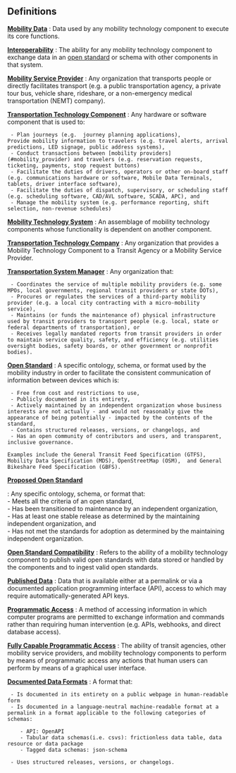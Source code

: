 ## Definitions

<a name="mobility_data"></a>
[**Mobility Data**](#mobility_data)
:   Data used by any mobility technology component to execute its core functions.

<a name="interoperability"></a>
[**Interoperability**](#interoperability)
:   The ability for any mobility technology component to exchange data in an [open standard](#open_standard) or schema with other components in that system.

<a name="mobility_provider"></a>
[**Mobility Service Provider**](#mobility_provider)
:   Any organization that transports people or directly facilitates transport (e.g. a public transportation agency, a private tour bus, vehicle share, rideshare, or a non-emergency medical transportation (NEMT) company).

<a name="transporation_technology_component"></a>
[**Transportation Technology Component**](#transportation_technology_component)
:   Any hardware or software component that is used  to:  

     - Plan journeys (e.g.  journey planning applications),
    Provide mobility information to travelers (e.g. travel alerts, arrival predictions, LED signage, public address systems),  
     - Conduct transactions between [mobility providers](#mobility_provider) and travelers (e.g. reservation requests, ticketing, payments, stop request buttons)   
     - Facilitate the duties of drivers, operators or other on-board staff (e.g. communications hardware or software, Mobile Data Terminals, tablets, driver interface software),  
     - Facilitate the duties of dispatch, supervisory, or scheduling staff (e.g. scheduling software, CAD/AVL software, SCADA, APC), and  
     - Manage the mobility system (e.g. performance reporting, shift selection, non-revenue schedules)

<a name="mobility_technology_system"></a>
[**Mobility Technology System**](#mobility_technology_system)
:   An assemblage of mobility technology components whose functionality is dependent on another component. 

<a name="transportation_technology_company"></a>
[**Transportation Technology Company**](#transportation_technology_company)
:   Any organization that provides a Mobility Technology Component to a Transit Agency or a Mobility Service Provider.

<a name="transportation_system_manager"></a>
[**Transportation System Manager**](#transportation_system_manager)
:   Any organization that:  

     - Coordinates the service of multiple mobility providers (e.g. some MPOs, local governments, regional transit providers or state DOTs),  
     - Procures or regulates the services of a third-party mobility provider (e.g. a local city contracting with a micro-mobility service),  
     - Maintains (or funds the maintenance of) physical infrastructure used by transit providers to transport people (e.g. local, state or federal departments of transportation), or  
     - Receives legally mandated reports from transit providers in order to maintain service quality, safety, and efficiency (e.g. utilities oversight bodies, safety boards, or other government or nonprofit bodies).

<a name="open_standard"></a>
[**Open Standard**](#open_standard)
:   A specific ontology, schema, or format used by the mobility industry in order to facilitate the consistent communication of information between devices which is:  

     - Free from cost and restrictions to use,  
     - Publicly documented in its entirety,  
     - Actively maintained by an independent organization whose business interests are not actually - and would not reasonably give the appearance of being potentially - impacted by the contents of the standard,   
     - Contains structured releases, versions, or changelogs, and  
     - Has an open community of contributors and users, and transparent, inclusive governance.  

	Examples include the General Transit Feed Specification (GTFS), Mobility Data Specification (MDS), OpenStreetMap (OSM),  and General Bikeshare Feed Specification (GBFS).  

<a name="proposed_open_standard"></a>
[**Proposed Open Standard**](#proposed_open_standard)
  
:    Any specific ontology, schema, or format that:   
     - Meets all the criteria of an open standard,   
     - Has been transitioned to maintenance by an independent organization,  
     - Has at least one stable release as determined by the maintaining independent organization, and  
     - Has not met the standards for adoption as determined by the maintaining independent organization.  

<a name="open_standard_compatibility"></a>
[**Open Standard Compatibility**](#open_standard_compatibility)
:   Refers to the ability of a mobility technology component to publish valid open standards with data stored or handled by the components and to ingest valid open standards.

<a name="published_data"></a>
[**Published Data**](#published_data)
:   Data that is available either at a permalink or via a documented application programming interface (API), access to which may require automatically-generated API keys.

<a name="programmatic_access)"></a>
[**Programmatic Access**](#programmatic_access)
:   A method of accessing information in which computer programs are permitted to exchange information and commands rather than requiring human intervention (e.g. APIs, webhooks, and direct database access).

<a name="fully_capable_programmatic_access"></a>
[**Fully Capable Programmatic Access**](#fully_capable_programmatic_access)
:   The ability of transit agencies, other mobility service providers, and mobility technology components to perform by means of programmatic access any actions that human users can perform by means of a graphical user interface.

<a name="documented_data_format"></a>
[**Documented Data Formats**](#documented_data_format)
:   A format that:

     - Is documented in its entirety on a public webpage in human-readable form
     - Is documented in a language-neutral machine-readable format at a permalink in a format applicable to the following categories of schemas:

        - API: OpenAPI
        - Tabular data schemas(i.e. csvs): frictionless data table, data resource or data package
        - Tagged data schemas: json-schema
        
     - Uses structured releases, versions, or changelogs.
